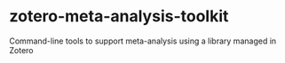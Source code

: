 # zotero-meta-analysis-toolkit
Command-line tools to support meta-analysis using a library managed in Zotero

